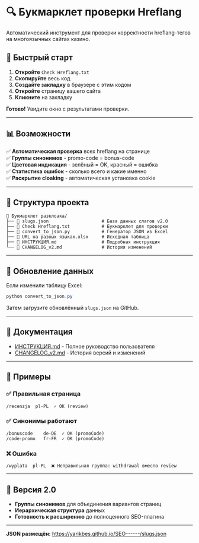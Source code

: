 # 🔍 Букмарклет проверки Hreflang

Автоматический инструмент для проверки корректности hreflang-тегов на многоязычных сайтах казино.

## 🚀 Быстрый старт

1. **Откройте** `Check Hreflang.txt`
2. **Скопируйте** весь код
3. **Создайте закладку** в браузере с этим кодом
4. **Откройте** страницу вашего сайта
5. **Кликните** на закладку

**Готово!** Увидите окно с результатами проверки.

---

## 📊 Возможности

✅ **Автоматическая проверка** всех hreflang на странице  
✅ **Группы синонимов** - promo-code = bonus-code  
✅ **Цветовая индикация** - зелёный = OK, красный = ошибка  
✅ **Статистика ошибок** - сколько всего и какие именно  
✅ **Раскрытие cloaking** - автоматическая установка cookie

---

## 📁 Структура проекта

```
📂 Букмарклет разклоака/
├── 📄 slugs.json                    # База данных слагов v2.0
├── 📄 Check Hreflang.txt            # Букмарклет для проверки
├── 📄 convert_to_json.py            # Генератор JSON из Excel
├── 📄 URL на разных языках.xlsx     # Исходная таблица
├── 📄 ИНСТРУКЦИЯ.md                 # Подробная инструкция
└── 📄 CHANGELOG_v2.md               # История изменений
```

---

## 🔧 Обновление данных

Если изменили таблицу Excel:

```powershell
python convert_to_json.py
```

Затем загрузите обновлённый `slugs.json` на GitHub.

---

## 📖 Документация

- [ИНСТРУКЦИЯ.md](ИНСТРУКЦИЯ.md) - Полное руководство пользователя
- [CHANGELOG_v2.md](CHANGELOG_v2.md) - История версий и изменений

---

## 🎯 Примеры

### ✅ Правильная страница
```
/recenzja  pl-PL  ✓ OK (review)
```

### ✅ Синонимы работают
```
/bonuscode    de-DE  ✓ OK (promoCode)
/code-promo   fr-FR  ✓ OK (promoCode)
```

### ❌ Ошибка
```
/wyplata  pl-PL  ❌ Неправильная группа: withdrawal вместо review
```

---

## 🌟 Версия 2.0

- **Группы синонимов** для объединения вариантов страниц
- **Иерархическая структура** данных
- **Готовность к расширению** до полноценного SEO-плагина

---

**JSON размещён:** https://yarikbes.github.io/SEO------/slugs.json
